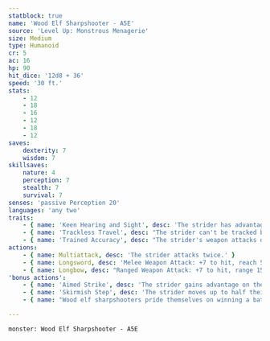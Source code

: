 ```yaml
---
statblock: true
name: 'Wood Elf Sharpshooter - A5E'
source: 'Level Up: Monstrous Menagerie'
size: Medium
type: Humanoid
cr: 5
ac: 16
hp: 90
hit_dice: '12d8 + 36'
speed: '30 ft.'
stats:
    - 12
    - 18
    - 16
    - 12
    - 18
    - 12
saves:
    dexterity: 7
    wisdom: 7
skillsaves:
    nature: 4
    perception: 7
    stealth: 7
    survival: 7
senses: 'passive Perception 20'
languages: 'any two'
traits:
    - { name: 'Keen Hearing and Sight', desc: 'The strider has advantage on Perception checks that rely on hearing or sight.' }
    - { name: 'Trackless Travel', desc: "The strider can't be tracked by nonmagical means." }
    - { name: 'Trained Accuracy', desc: "The strider's weapon attacks deal an extra 7 (2d6) damage (included below)." }
actions:
    - { name: Multiattack, desc: 'The strider attacks twice.' }
    - { name: Longsword, desc: 'Melee Weapon Attack: +7 to hit, reach 5 ft., one target. Hit: 8 (1d8 + 4) slashing damage plus 7 (2d6) damage.' }
    - { name: Longbow, desc: "Ranged Weapon Attack: +7 to hit, range 150/600 ft., one target. Hit: 10 (1d8+4) piercing damage plus 7 (2d6) damage. This attack ignores half or three-quarters cover, and long range doesn't impose disadvantage on the attack roll." }
'bonus actions':
    - { name: 'Aimed Strike', desc: 'The strider gains advantage on their next attack made before the end of their turn.' }
    - { name: 'Skirmish Step', desc: 'The strider moves up to half their Speed without provoking opportunity attacks.' }
    - { name: "Wood elf sharpshooters pride themselves on winning a battle without ever coming within range of their enemy's weapons", desc: '' }

---
```

```statblock
monster: Wood Elf Sharpshooter - A5E
```

